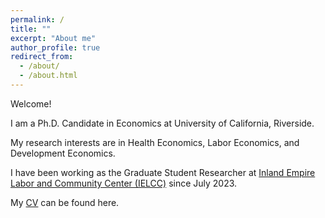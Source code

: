 ```yaml
---
permalink: /
title: ""
excerpt: "About me"
author_profile: true
redirect_from: 
  - /about/
  - /about.html
---
```





Welcome!

I am a Ph.D. Candidate in Economics at University of California, Riverside.

My research interests are in Health Economics, Labor Economics, and Development Economics.

I have been working as the Graduate Student Researcher at
[Inland Empire Labor and Community Center (IELCC)](https://ielcc.ucr.edu/people) since July 2023.

My [CV](https://jingyanguo.com/files/Jingyan_Guo_CV_October_16_2023.pdf) can be found here. 


